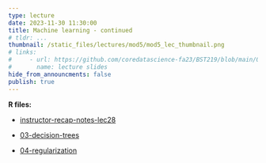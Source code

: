 ```yaml
---
type: lecture
date: 2023-11-30 11:30:00
title: Machine learning - continued
# tldr: ...
thumbnail: /static_files/lectures/mod5/mod5_lec_thumbnail.png
# links:
#     - url: https://github.com/coredatascience-fa23/BST219/blob/main/00_course_introduction/Lecture_01.pdf
#       name: lecture slides
hide_from_announcments: false
publish: true
---
```

**R files:**
- [instructor-recap-notes-lec28](https://github.com/coredatascience-fa23/BST219/blob/main/instructor_lecture-recap-notes/instructor_notes_lec28.Rmd)


- [03-decision-trees](https://github.com/coredatascience-fa23/BST219/blob/main/06_machine-learning/03_decision-trees.Rmd)

- [04-regularization](https://github.com/coredatascience-fa23/BST219/blob/main/06_machine-learning/04_regularization.Rmd)

